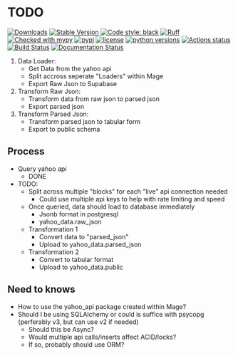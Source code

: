# TODO

[![Downloads](https://img.shields.io/pypi/dm/mypy)](empty)
[![Stable Version](https://img.shields.io/pypi/v/mypy?color=blue)](empty)
[![Code style: black](https://img.shields.io/badge/code%20style-black-000000.svg)](https://github.com/psf/black)
[![Ruff](https://img.shields.io/endpoint?url=https://raw.githubusercontent.com/astral-sh/ruff/main/assets/badge/v2.json)](https://github.com/astral-sh/ruff)
[![Checked with mypy](https://www.mypy-lang.org/static/mypy_badge.svg)](https://mypy-lang.org/)
[![pypi](https://img.shields.io/pypi/v/ruff/0.0.287.svg)](empty)
[![license](https://img.shields.io/pypi/l/ruff/0.0.287.svg)](empty)
[![python versions](https://img.shields.io/pypi/pyversions/ruff/0.0.287.svg)](empty)
[![Actions status](https://github.com/astral-sh/ruff-pre-commit/workflows/main/badge.svg)](empty)
[![Build Status](https://github.com/python/mypy/actions/workflows/test.yml/badge.svg)](empty)
[![Documentation Status](https://readthedocs.org/projects/mypy/badge/?version=latest)](empty)

1. Data Loader:
    - Get Data from the yahoo api
    - Split accross seperate "Loaders" within Mage
    - Export Raw Json to Supabase
2. Transform Raw Json:
    - Transform data from raw json to parsed json
    - Export parsed json
3. Transform Parsed Json:
    - Transform parsed json to tabular form
    - Export to public schema

## Process

- Query yahoo api
  - DONE
- TODO:
  - Split across multiple "blocks" for each "live" api connection needed
    - Could use multiple api keys to help with rate limiting and speed
  - Once queried, data should load to database immediately
    - Jsonb format in postgresql
    - yahoo_data.raw_json
  - Transformation 1
    - Convert data to "parsed_json"
    - Upload to yahoo_data.parsed_json
  - Transformation 2
    - Convert to tabular format
    - Upload to yahoo_data.public

## Need to knows

- How to use the yahoo_api package created within Mage?
- Should I be using SQLAlchemy or could is suffice with psycopg (perferably v3, but can use v2 if needed)
  - Should this be Async?
  - Would multiple api calls/inserts affect ACID/locks?
  - If so, probably should use ORM?

